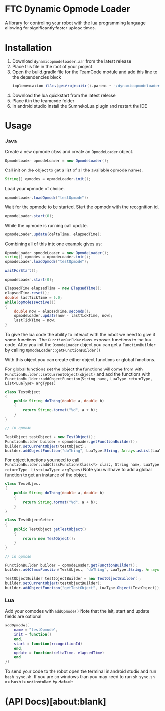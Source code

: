 # FTC Dynamic Opmode Loader

A library for controling your robot with the lua programming language allowing for significantly faster upload times.

# Installation

1. Download `dynamicopmodeloader.aar` from the latest release
2. Place this file in the root of your project
3. Open the build.gradle file for the TeamCode module and add this line to the dependencies block
    ```gradle
    implementation files(getProjectDir().parent + "/dynamicopmodeloader.aar")
    ```
4. Download the lua quickstart from the latest release
5. Place it in the teamcode folder
6. In android studio install the SumnekoLua plugin and restart the IDE

# Usage

### Java

Create a new opmode class and create an `OpmodeLoader` object.
```java
OpmodeLoader opmodeLoader = new OpmodeLoader();
```
Call init on the object to get a list of all the available opmode names.
```java
String[] opmodes = opmodeLoader.init();
```
Load your opmode of choice.
```java
opmodeLoader.loadOpmode("testOpmode");
```
Wait for the opmode to be started.
Start the opmode with the recognition id.
```java
opmodeLoader.start(0);
```
While the opmode is running call update.
```java
opmodeLoader.update(deltaTime, elapsedTime);
```
Combining all of this into one example gives us:
```java
OpmodeLoader opmodeLoader = new OpmodeLoader();
String[] opmodes = opmodeLoader.init();
opmodeLoader.loadOpmode("testOpmode");

waitForStart();

opmodeLoader.start(0);

ElapsedTime elapsedTime = new ElapsedTime();
elapsedTime.reset();
double lastTickTime = 0.0;
while(opModeIsActive())
{
    double now = elapsedTime.seconds();
    opmodeLoader.update(now - lastTickTime, now);
    lastTickTime = now;
}
```

To give the lua code the ability to interact with the robot we need to give it some functions.
The `FunctionBuilder` class exposes functions to the lua code.
After you init the `OpmodeLoader` object you can get a `FunctionBuilder` by calling `OpmodeLoader::getFunctionBuilder()`

With this object you can create either object functions or global functions.

For global functions set the object the functions will come from with `FunctionBuilder::setCurrentObject(object)` and add the functions with `FunctionBuilder::addObjectFunction(String name, LuaType returnType, List<LuaType> argTypes)`

```java
class TestObject
{
    public String doThing(double a, double b)
    {
        return String.format("%d", a + b);
    }
}

// in opmode

TestObject testObject = new TestObject();
FunctionBuilder builder = opmodeLoader.getFunctionBuilder();
builder.setCurrentObject(testObject);
builder.addObjectFunction("doThing", LuaType.String, Arrays.asList(LuaType.Number, LuaType.Number));
```

For object functions you need to call `FunctionBuilder::addClassFunction(Class<*> clazz, String name, LuaType returnType, List<LuaType> argTypes)`
Note you will have to add a global function to get an instance of the object.

```java
class TestObject
{
    public String doThing(double a, double b)
    {
        return String.format("%d", a + b);
    }
}

class TestObjectGetter
{
    public TestObject getTestObject()
    {
        return new TestObject();
    }
}

// in opmode

FunctionBuilder builder = opmodeLoader.getFunctionBuilder();
builder.addClassFunction(TestObject, "doThing", LuaType.String, Arrays.asList(LuaType.Number, LuaType.Number));

TestObjectBuilder testObjectBuilder = new TestObjectBuilder();
builder.setCurrentObject(testObjectBuilder);
builder.addObjectFunction("getTestObject", LuaType.Object(TestObject));
```
### Lua

Add your opmodes with `addOpmode()`
Note that the init, start and update fields are optional

```lua
addOpmode({
    name = "testOpmode",
    init = function()
    end,
    start = function(recognitionId)
    end,
    update = function(deltaTime, elapsedTime)
    end
})
```

To send your code to the robot open the terminal in android studio and run `bash sync.sh`. If you are on windows than you may need to run `sh sync.sh` as bash is not installed by default.

# (API Docs)[about:blank]
